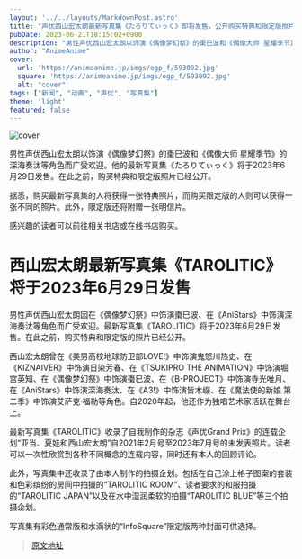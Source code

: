 ```yaml
---
layout: '../../layouts/MarkdownPost.astro'
title: "声优西山宏太朗最新写真集《たろりてぃっく》即将发售，公开购买特典和限定版照片"
pubDate: 2023-06-21T18:15:02+0900
description: "男性声优西山宏太朗以饰演《偶像梦幻祭》的棗巳波和《偶像大师 星耀季节》的深海奏汰等角色而广受欢迎。他的最新写真集《たろりてぃっく》将于2023年6月29日发售。在此之前，购买特典和限定版照片已经公开。"
author: "AnimeAnime"
cover:
  url: 'https://animeanime.jp/imgs/ogp_f/593092.jpg'
  square: 'https://animeanime.jp/imgs/ogp_f/593092.jpg'
  alt: "cover"
tags: ["新闻", "动画", "声优", "写真集"]
theme: 'light'
featured: false
---
```


![cover](https://animeanime.jp/imgs/ogp_f/593092.jpg)

男性声优西山宏太朗以饰演《偶像梦幻祭》的棗巳波和《偶像大师 星耀季节》的深海奏汰等角色而广受欢迎。他的最新写真集《たろりてぃっく》将于2023年6月29日发售。在此之前，购买特典和限定版照片已经公开。

据悉，购买最新写真集的人将获得一张特典照片，而购买限定版的人则可以获得一张不同的照片。此外，限定版还将附赠一张明信片。

感兴趣的读者可以前往相关书店或在线书店购买。

# 西山宏太朗最新写真集《TAROLITIC》将于2023年6月29日发售

男性声优西山宏太朗因在《偶像梦幻祭》中饰演棗巳波、在《AniStars》中饰演深海奏汰等角色而广受欢迎。最新写真集《TAROLITIC》将于2023年6月29日发售。在此之前，购买特典和限定版的照片已经公开。

西山宏太朗曾在《美男高校地球防卫部LOVE!》中饰演鬼怒川热史、在《KIZNAIVER》中饰演日染芳春、在《TSUKIPRO THE ANIMATION》中饰演堀宫英知、在《偶像梦幻祭》中饰演棗巳波、在《B-PROJECT》中饰演寺光唯月、在《AniStars》中饰演深海奏汰、在《A3!》中饰演皆木缀、在《魔法使的新娘 第二季》中饰演艾萨克·福勒等角色。自2020年起，他还作为独唱艺术家活跃在舞台上。

最新写真集《TAROLITIC》收录了自我制作的杂志《声优Grand Prix》的连载企划“亚当、夏娃和西山宏太朗”自2021年2月号至2023年7月号的未发表照片。读者可以一次性欣赏到各种不同概念的连载内容，同时还有本人的回顾评论。

此外，写真集中还收录了由本人制作的拍摄企划。包括在自己涂上格子图案的套装和色彩缤纷的房间中拍摄的“TAROLITIC ROOM”、读者要求的和服拍摄的“TAROLITIC JAPAN”以及在水中湿润柔软的拍摄“TAROLITIC BLUE”等三个拍摄企划。

写真集有彩色通常版和水滴状的“InfoSquare”限定版两种封面可供选择。

>[原文地址](https://animeanime.jp/article/2023/06/21/78083.html)  